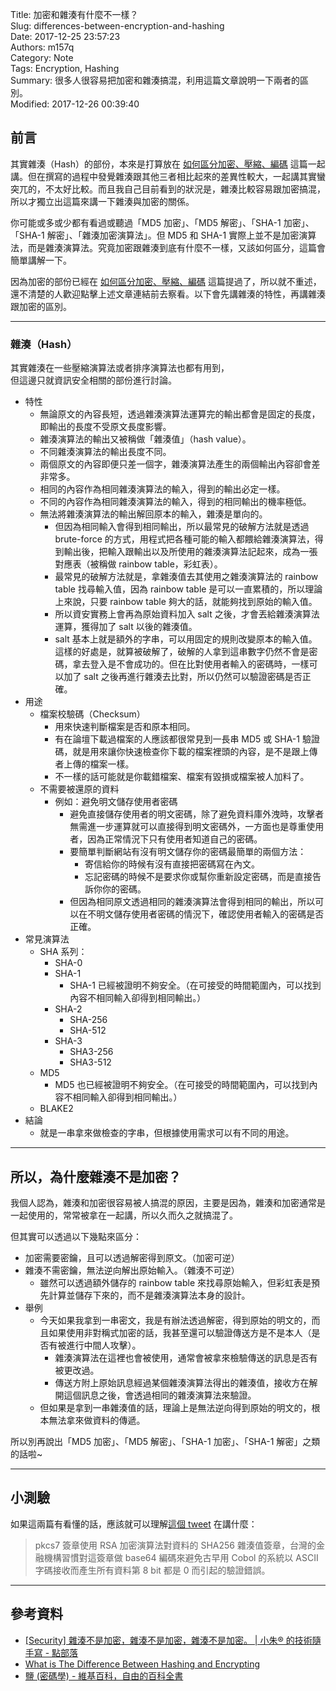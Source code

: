 Title: 加密和雜湊有什麼不一樣？  
Slug: differences-between-encryption-and-hashing  
Date: 2017-12-25 23:57:23  
Authors: m157q  
Category: Note  
Tags: Encryption, Hashing  
Summary: 很多人很容易把加密和雜湊搞混，利用這篇文章說明一下兩者的區別。  
Modified: 2017-12-26 00:39:40  
  
  
## 前言  
  
其實雜湊（Hash）的部份，本來是打算放在 [如何區分加密、壓縮、編碼](/posts/2017/12/23/differences-between-encryption-compression-and-encoding/) 這篇一起講。但在撰寫的過程中發覺雜湊跟其他三者相比起來的差異性較大，一起講其實蠻突兀的，不太好比較。而且我自己目前看到的狀況是，雜湊比較容易跟加密搞混，所以才獨立出這篇來講一下雜湊與加密的關係。  
  
你可能或多或少都有看過或聽過「MD5 加密」、「MD5 解密」、「SHA-1 加密」、「SHA-1 解密」、「雜湊加密演算法」。但 MD5 和 SHA-1 實際上並不是加密演算法，而是雜湊演算法。究竟加密跟雜湊到底有什麼不一樣，又該如何區分，這篇會簡單講解一下。  
  
因為加密的部份已經在 [如何區分加密、壓縮、編碼](/posts/2017/12/23/differences-between-encryption-compression-and-encoding/) 這篇提過了，所以就不重述，還不清楚的人歡迎點擊上述文章連結前去察看。以下會先講雜湊的特性，再講雜湊跟加密的區別。  
  
---  
  
### 雜湊（Hash）  
  
其實雜湊在一些壓縮演算法或者排序演算法也都有用到，  
但這邊只就資訊安全相關的部份進行討論。  
  
+ 特性  
    + 無論原文的內容長短，透過雜湊演算法運算完的輸出都會是固定的長度，即輸出的長度不受原文長度影響。  
    + 雜湊演算法的輸出又被稱做「雜湊值」（hash value）。  
    + 不同雜湊演算法的輸出長度不同。  
    + 兩個原文的內容即便只差一個字，雜湊演算法產生的兩個輸出內容卻會差非常多。  
    + 相同的內容作為相同雜湊演算法的輸入，得到的輸出必定一樣。  
    + 不同的內容作為相同雜湊演算法的輸入，得到的相同輸出的機率極低。  
    + 無法將雜湊演算法的輸出解回原本的輸入，雜湊是單向的。  
        + 但因為相同輸入會得到相同輸出，所以最常見的破解方法就是透過 brute-force 的方式，用程式把各種可能的輸入都餵給雜湊演算法，得到輸出後，把輸入跟輸出以及所使用的雜湊演算法記起來，成為一張對應表（被稱做 rainbow table，彩虹表）。  
        + 最常見的破解方法就是，拿雜湊值去其使用之雜湊演算法的 rainbow table 找尋輸入值，因為 rainbow table 是可以一直累積的，所以理論上來說，只要 rainbow table 夠大的話，就能夠找到原始的輸入值。  
        + 所以資安實務上會再為原始資料加入 salt 之後，才會丟給雜湊演算法運算，獲得加了 salt 以後的雜湊值。  
        + salt 基本上就是額外的字串，可以用固定的規則改變原本的輸入值。這樣的好處是，就算被破解了，破解的人拿到這串數字仍然不會是密碼，拿去登入是不會成功的。但在比對使用者輸入的密碼時，一樣可以加了 salt 之後再進行雜湊去比對，所以仍然可以驗證密碼是否正確。  
+ 用途  
    + 檔案校驗碼（Checksum）  
        + 用來快速判斷檔案是否和原本相同。  
        + 有在論壇下載過檔案的人應該都很常見到一長串 MD5 或 SHA-1 驗證碼，就是用來讓你快速檢查你下載的檔案裡頭的內容，是不是跟上傳者上傳的檔案一樣。  
        + 不一樣的話可能就是你載錯檔案、檔案有毀損或檔案被人加料了。  
    + 不需要被還原的資料  
        + 例如：避免明文儲存使用者密碼  
            + 避免直接儲存使用者的明文密碼，除了避免資料庫外洩時，攻擊者無需進一步運算就可以直接得到明文密碼外，一方面也是尊重使用者，因為正常情況下只有使用者知道自己的密碼。  
            + 要簡單判斷網站有沒有明文儲存你的密碼最簡單的兩個方法：  
                + 寄信給你的時候有沒有直接把密碼寫在內文。  
                + 忘記密碼的時候不是要求你或幫你重新設定密碼，而是直接告訴你你的密碼。  
            + 但因為相同原文透過相同的雜湊演算法會得到相同的輸出，所以可以在不明文儲存使用者密碼的情況下，確認使用者輸入的密碼是否正確。  
+ 常見演算法  
    + SHA 系列：  
        + SHA-0  
        + SHA-1  
            + SHA-1 已經被證明不夠安全。（在可接受的時間範圍內，可以找到內容不相同輸入卻得到相同輸出。）  
        + SHA-2  
            + SHA-256  
            + SHA-512  
        + SHA-3  
            + SHA3-256  
            + SHA3-512  
    + MD5  
        + MD5 也已經被證明不夠安全。（在可接受的時間範圍內，可以找到內容不相同輸入卻得到相同輸出。）  
    + BLAKE2  
+ 結論  
    + 就是一串拿來做檢查的字串，但根據使用需求可以有不同的用途。  
  
---  
  
## 所以，為什麼雜湊不是加密？  
  
我個人認為，雜湊和加密很容易被人搞混的原因，主要是因為，雜湊和加密通常是一起使用的，常常被拿在一起講，所以久而久之就搞混了。  
  
但其實可以透過以下幾點來區分：  
  
+ 加密需要密鑰，且可以透過解密得到原文。（加密可逆）  
+ 雜湊不需密鑰，無法逆向解出原始輸入。（雜湊不可逆）  
    + 雖然可以透過額外儲存的 rainbow table 來找尋原始輸入，但彩虹表是預先計算並儲存下來的，而不是雜湊演算法本身的設計。  
+ 舉例  
    + 今天如果我拿到一串密文，我是有辦法透過解密，得到原始的明文的，而且如果使用非對稱式加密的話，我甚至還可以驗證傳送方是不是本人（是否有被進行中間人攻擊）。  
        + 雜湊演算法在這裡也會被使用，通常會被拿來檢驗傳送的訊息是否有被更改過。  
        + 傳送方附上原始訊息經過某個雜湊演算法得出的雜湊值，接收方在解開這個訊息之後，會透過相同的雜湊演算法來驗證。  
    + 但如果是拿到一串雜湊值的話，理論上是無法逆向得到原始的明文的，根本無法拿來做資料的傳遞。  
  
所以別再說出「MD5 加密」、「MD5 解密」、「SHA-1 加密」、「SHA-1 解密」之類的話啦~  
  
---  
  
## 小測驗  
  
如果這兩篇有看懂的話，應該就可以理解[這個 tweet](https://mobile.twitter.com/orsonwang/status/944400953591021568) 在講什麼：  
  
> pkcs7 簽章使用 RSA 加密演算法對資料的 SHA256 雜湊值簽章，台灣的金融機構習慣對這簽章做 base64 編碼來避免古早用 Cobol 的系統以 ASCII 字碼接收而產生所有資料第 8 bit 都是 0 而引起的驗證錯誤。  
  
---  
  
## 參考資料  
  
+ [\[Security\] 雜湊不是加密，雜湊不是加密，雜湊不是加密。 | 小朱® 的技術隨手寫 - 點部落](https://dotblogs.com.tw/regionbbs/2017/09/21/hashing_is_not_encryption)  
+ [What is The Difference Between Hashing and Encrypting](https://www.securityinnovationeurope.com/blog/page/whats-the-difference-between-hashing-and-encrypting)  
+ [鹽 (密碼學) - 維基百科，自由的百科全書](https://zh.wikipedia.org/zh-tw/%E7%9B%90_(%E5%AF%86%E7%A0%81%E5%AD%A6))  
